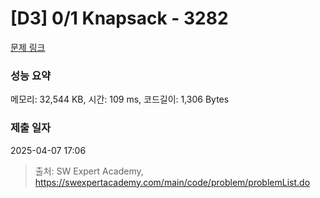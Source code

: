 # [D3] 0/1 Knapsack - 3282 

[문제 링크](https://swexpertacademy.com/main/code/problem/problemDetail.do?contestProbId=AWBJAVpqrzQDFAWr) 

### 성능 요약

메모리: 32,544 KB, 시간: 109 ms, 코드길이: 1,306 Bytes

### 제출 일자

2025-04-07 17:06



> 출처: SW Expert Academy, https://swexpertacademy.com/main/code/problem/problemList.do